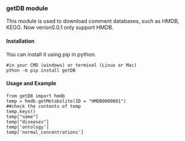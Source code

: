 ### getDB module

This module is used to download comment databases, such as HMDB, KEGG. Now verion0.0.1 only support 
HMDB.


#### Installation

You can install it using pip in python.

```
#in your CMD (windows) or terminal (Linux or Mac)
pthon -m pip install getDB
```

#### Usage and Example

```
from getDB import hmdb
temp = hmdb.getMetabolite(ID = "HMDB0000001")
##check the contents of temp
temp.keys()
temp["name"]
temp["diseases"]
temp['ontology']
temp['normal_concentrations']

```

